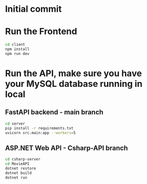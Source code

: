 # Initial commit

# Run the Frontend

```bash
cd client
npm install
npm run dev
```

# Run the API, make sure you have your MySQL database running in local

## FastAPI backend - main branch

```bash
cd server
pip install -r requirements.txt
uvicorn src.main:app --workers=5
```

## ASP.NET Web API - Csharp-API branch

```bash
cd csharp-server
cd MovieAPI
dotnet restore
dotnet build
dotnet run
```

